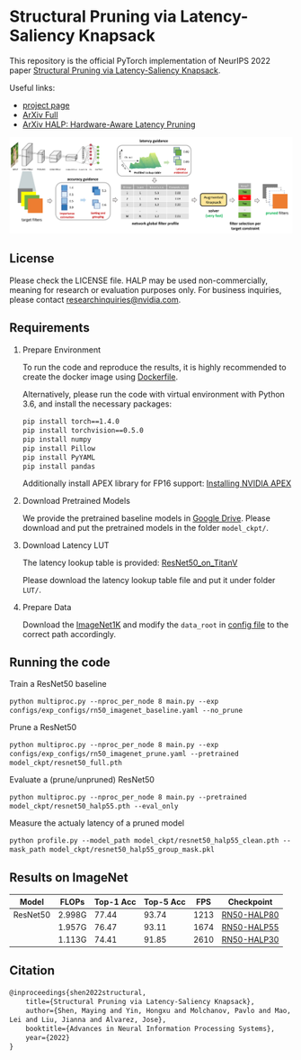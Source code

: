 # Structural Pruning via Latency-Saliency Knapsack

This repository is the official PyTorch implementation of NeurIPS 2022 paper [Structural Pruning via Latency-Saliency Knapsack](https://arxiv.org/pdf/2210.06659.pdf).

Useful links:
* [project page](https://halp-neurips.github.io/)
* [ArXiv Full](https://arxiv.org/pdf/2210.06659.pdf)
* [ArXiv HALP: Hardware-Aware Latency Pruning](https://arxiv.org/abs/2110.10811)

[<img src="assets/pipeline.png">](assets/pipeline.png)

## License
Please check the LICENSE file. HALP may be used non-commercially, meaning for research or evaluation purposes only. For business inquiries, please contact researchinquiries@nvidia.com.

## Requirements
1. Prepare Environment

    To run the code and reproduce the results, it is highly recommended to create the docker image using [Dockerfile](Dockerfile).

    Alternatively, please run the code with virtual environment with Python 3.6, and install the necessary packages:
    ```
    pip install torch==1.4.0
    pip install torchvision==0.5.0
    pip install numpy
    pip install Pillow
    pip install PyYAML
    pip install pandas
    ```
    Additionally install APEX library for FP16 support: [Installing NVIDIA APEX](https://github.com/NVIDIA/apex#quick-start)

2. Download Pretrained Models

    We provide the pretrained baseline models in [Google Drive](https://drive.google.com/drive/folders/1YebNJp1zjHb2RbeJolfO6yxiWvQSpQmQ?usp=sharing). Please download and put the pretrained models in the folder `model_ckpt/`.

3. Download Latency LUT

    The latency lookup table is provided: [ResNet50_on_TitanV](https://drive.google.com/file/d/172TcEREnaS7fH_WKw-8pNppRSY_GKTKu/view?usp=sharing)

    Please download the latency lookup table file and put it under folder `LUT/`.

4. Prepare Data
    
    Download the [ImageNet1K](https://image-net.org/download.php) and modify the `data_root` in [config file](configs/exp_configs/rn50_imagenet_prune.yaml) to the correct path accordingly.

## Running the code

Train a ResNet50 baseline
```
python multiproc.py --nproc_per_node 8 main.py --exp configs/exp_configs/rn50_imagenet_baseline.yaml --no_prune
```

Prune a ResNet50
```
python multiproc.py --nproc_per_node 8 main.py --exp configs/exp_configs/rn50_imagenet_prune.yaml --pretrained model_ckpt/resnet50_full.pth
```

Evaluate a (prune/unpruned) ResNet50
```
python multiproc.py --nproc_per_node 8 main.py --pretrained model_ckpt/resnet50_halp55.pth --eval_only
```

Measure the actualy latency of a pruned model
```
python profile.py --model_path model_ckpt/resnet50_halp55_clean.pth --mask_path model_ckpt/resnet50_halp55_group_mask.pkl
```

## Results on ImageNet
| Model | FLOPs | Top-1 Acc | Top-5 Acc | FPS | Checkpoint |
| ---- | ---- | ---- | ---- | ---- | ---- |
| ResNet50 | 2.998G | 77.44 | 93.74 | 1213 | [RN50-HALP80](https://drive.google.com/drive/folders/12L9Ar7tBZ3Xz7g1ba3vd483wBxy3qMa4?usp=sharing) |
|          | 1.957G | 76.47 | 93.11 | 1674 | [RN50-HALP55](https://drive.google.com/drive/folders/13aCyXIsAuOK1wApEJC9k63mHA44JdnRm?usp=sharing) |
|          | 1.113G | 74.41 | 91.85 | 2610 | [RN50-HALP30](https://drive.google.com/drive/folders/1MdG7tOI5UUIFUqU88Eroz9QNGQIRbbsF?usp=sharing) |


## Citation
```
@inproceedings{shen2022structural,
    title={Structural Pruning via Latency-Saliency Knapsack},
    author={Shen, Maying and Yin, Hongxu and Molchanov, Pavlo and Mao, Lei and Liu, Jianna and Alvarez, Jose},
    booktitle={Advances in Neural Information Processing Systems},
    year={2022}
}
```
